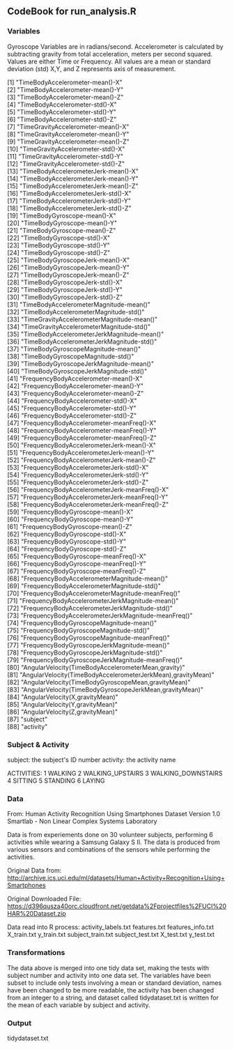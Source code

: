 ## CodeBook for run_analysis.R

### Variables
Gyroscope Variables are in radians/second. 
Accelerometer is calculated by subtracting gravity from total acceleration, meters per second squared.
Values are either Time or Frequency.
All values are a mean or standard deviation (std)
X,Y, and Z represents axis of measurement. 

 [1] "TimeBodyAccelerometer-mean()-X"                             
 [2] "TimeBodyAccelerometer-mean()-Y"                             
 [3] "TimeBodyAccelerometer-mean()-Z"                             
 [4] "TimeBodyAccelerometer-std()-X"                              
 [5] "TimeBodyAccelerometer-std()-Y"                              
 [6] "TimeBodyAccelerometer-std()-Z"                              
 [7] "TimeGravityAccelerometer-mean()-X"                          
 [8] "TimeGravityAccelerometer-mean()-Y"                          
 [9] "TimeGravityAccelerometer-mean()-Z"                          
[10] "TimeGravityAccelerometer-std()-X"                           
[11] "TimeGravityAccelerometer-std()-Y"                           
[12] "TimeGravityAccelerometer-std()-Z"                           
[13] "TimeBodyAccelerometerJerk-mean()-X"                         
[14] "TimeBodyAccelerometerJerk-mean()-Y"                         
[15] "TimeBodyAccelerometerJerk-mean()-Z"                         
[16] "TimeBodyAccelerometerJerk-std()-X"                          
[17] "TimeBodyAccelerometerJerk-std()-Y"                          
[18] "TimeBodyAccelerometerJerk-std()-Z"                          
[19] "TimeBodyGyroscope-mean()-X"                                 
[20] "TimeBodyGyroscope-mean()-Y"                                 
[21] "TimeBodyGyroscope-mean()-Z"                                 
[22] "TimeBodyGyroscope-std()-X"                                  
[23] "TimeBodyGyroscope-std()-Y"                                  
[24] "TimeBodyGyroscope-std()-Z"                                  
[25] "TimeBodyGyroscopeJerk-mean()-X"                             
[26] "TimeBodyGyroscopeJerk-mean()-Y"                             
[27] "TimeBodyGyroscopeJerk-mean()-Z"                             
[28] "TimeBodyGyroscopeJerk-std()-X"                              
[29] "TimeBodyGyroscopeJerk-std()-Y"                              
[30] "TimeBodyGyroscopeJerk-std()-Z"                              
[31] "TimeBodyAccelerometerMagnitude-mean()"                      
[32] "TimeBodyAccelerometerMagnitude-std()"                       
[33] "TimeGravityAccelerometerMagnitude-mean()"                   
[34] "TimeGravityAccelerometerMagnitude-std()"                    
[35] "TimeBodyAccelerometerJerkMagnitude-mean()"                  
[36] "TimeBodyAccelerometerJerkMagnitude-std()"                   
[37] "TimeBodyGyroscopeMagnitude-mean()"                          
[38] "TimeBodyGyroscopeMagnitude-std()"                           
[39] "TimeBodyGyroscopeJerkMagnitude-mean()"                      
[40] "TimeBodyGyroscopeJerkMagnitude-std()"                       
[41] "FrequencyBodyAccelerometer-mean()-X"                        
[42] "FrequencyBodyAccelerometer-mean()-Y"                        
[43] "FrequencyBodyAccelerometer-mean()-Z"                        
[44] "FrequencyBodyAccelerometer-std()-X"                         
[45] "FrequencyBodyAccelerometer-std()-Y"                         
[46] "FrequencyBodyAccelerometer-std()-Z"                         
[47] "FrequencyBodyAccelerometer-meanFreq()-X"                    
[48] "FrequencyBodyAccelerometer-meanFreq()-Y"                    
[49] "FrequencyBodyAccelerometer-meanFreq()-Z"                    
[50] "FrequencyBodyAccelerometerJerk-mean()-X"                    
[51] "FrequencyBodyAccelerometerJerk-mean()-Y"                    
[52] "FrequencyBodyAccelerometerJerk-mean()-Z"                    
[53] "FrequencyBodyAccelerometerJerk-std()-X"                     
[54] "FrequencyBodyAccelerometerJerk-std()-Y"                     
[55] "FrequencyBodyAccelerometerJerk-std()-Z"                     
[56] "FrequencyBodyAccelerometerJerk-meanFreq()-X"                
[57] "FrequencyBodyAccelerometerJerk-meanFreq()-Y"                
[58] "FrequencyBodyAccelerometerJerk-meanFreq()-Z"                
[59] "FrequencyBodyGyroscope-mean()-X"                            
[60] "FrequencyBodyGyroscope-mean()-Y"                            
[61] "FrequencyBodyGyroscope-mean()-Z"                            
[62] "FrequencyBodyGyroscope-std()-X"                             
[63] "FrequencyBodyGyroscope-std()-Y"                             
[64] "FrequencyBodyGyroscope-std()-Z"                             
[65] "FrequencyBodyGyroscope-meanFreq()-X"                        
[66] "FrequencyBodyGyroscope-meanFreq()-Y"                        
[67] "FrequencyBodyGyroscope-meanFreq()-Z"                        
[68] "FrequencyBodyAccelerometerMagnitude-mean()"                 
[69] "FrequencyBodyAccelerometerMagnitude-std()"                  
[70] "FrequencyBodyAccelerometerMagnitude-meanFreq()"             
[71] "FrequencyBodyAccelerometerJerkMagnitude-mean()"             
[72] "FrequencyBodyAccelerometerJerkMagnitude-std()"              
[73] "FrequencyBodyAccelerometerJerkMagnitude-meanFreq()"         
[74] "FrequencyBodyGyroscopeMagnitude-mean()"                     
[75] "FrequencyBodyGyroscopeMagnitude-std()"                      
[76] "FrequencyBodyGyroscopeMagnitude-meanFreq()"                 
[77] "FrequencyBodyGyroscopeJerkMagnitude-mean()"                 
[78] "FrequencyBodyGyroscopeJerkMagnitude-std()"                  
[79] "FrequencyBodyGyroscopeJerkMagnitude-meanFreq()"             
[80] "AngularVelocity(TimeBodyAccelerometerMean,gravity)"         
[81] "AngularVelocity(TimeBodyAccelerometerJerkMean),gravityMean)"
[82] "AngularVelocity(TimeBodyGyroscopeMean,gravityMean)"         
[83] "AngularVelocity(TimeBodyGyroscopeJerkMean,gravityMean)"     
[84] "AngularVelocity(X,gravityMean)"                             
[85] "AngularVelocity(Y,gravityMean)"                             
[86] "AngularVelocity(Z,gravityMean)"                             
[87] "subject"                                                    
[88] "activity"   

### Subject & Activity
subject: the subject's ID number
activity: the activity name

ACTIVITIES:
1 WALKING
2 WALKING_UPSTAIRS
3 WALKING_DOWNSTAIRS
4 SITTING
5 STANDING
6 LAYING

### Data
From:
Human Activity Recognition Using Smartphones Dataset
Version 1.0
Smartlab - Non Linear Complex Systems Laboratory

Data is from experiements done on 30 volunteer subjects, performing 6 activities while wearing a Samsung Galaxy S II. The data is produced from various sensors and combinations of the sensors while performing the activities. 

Original Data from:
http://archive.ics.uci.edu/ml/datasets/Human+Activity+Recognition+Using+Smartphones

Original Downloaded File: 
https://d396qusza40orc.cloudfront.net/getdata%2Fprojectfiles%2FUCI%20HAR%20Dataset.zip

Data read into R process:
activity_labels.txt
features.txt
features_info.txt
X_train.txt
y_train.txt
subject_train.txt
subject_test.txt
X_test.txt
y_test.txt

### Transformations

The data above is merged into one tidy data set, making the tests with subject number and activity into one data set. The variables have been subset to include only tests involving a mean or standard deviation, names have been changed to be more readable, the activity has been changed from an integer to a string, and dataset called tidydataset.txt is written for the mean of each variable by subject and activity.   

### Output
tidydataset.txt


